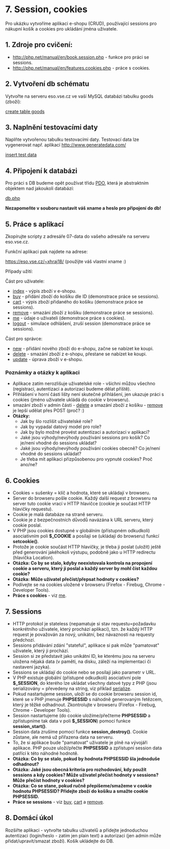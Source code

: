 # 7. Session, cookies

Pro ukázku vytvoříme aplikaci e-shopu (CRUD), používající sessions pro nákupní košík a cookies pro ukládání jména uživatele.

## 1. Zdroje pro cvičení:

* http://php.net/manual/en/book.session.php - funkce pro práci se sessions.
* http://php.net/manual/en/features.cookies.php - práce s cookies.

## 2. Vytvoření db schématu

Vytvořte na serveru eso.vse.cz ve vaší MySQL databázi tabulku goods (zboží):

[create table goods](./07-schema.sql)

## 3. Naplnění testovacími daty

Naplňte vytvořenou tabulku testovacími daty. Testovací data lze vygenerovat např. aplikací http://www.generatedata.com/

[insert test data](./07-data.sql)

## 4. Připojení k databázi

Pro práci s DB budeme opět používat třídu [PDO](http://php.net/manual/en/class.pdo.php), která je abstraktním objektem nad jakoukoli databází:

[db.php](./07-app/db.php)

**Nezapomeňte v souboru nastavit váš xname a heslo pro připojení do db!**

## 5. Práce s aplikací

Zkopírujte scripty z adresáře 07-data do vašeho adresáře na serveru eso.vse.cz.

Funkční aplikaci pak najdete na adrese:

https://eso.vse.cz/~xhraj18/ (použijte váš vlastní xname :)

Případy užití:

Část pro uživatele:

* [index](./07-app/index.php) - výpis zboží v e-shopu.
* [buy](./07-app/buy.php) - přidání zboží do košíku dle ID (demonstrace práce se sessions).
* [cart](./07-app/cart.php) - výpis zboží přidaného do košíku (demonstrace práce se sessions).
* [remove](./07-app/remove.php) - smazání zboží z košíku (demonstrace práce se sessions).
* [me](./07-app/me.php) - údaje o uživateli (demonstrace práce s cookies).
* [logout](./07-app/logout.php) - simulace odhlášení, zruší session (demonstrace práce se sessions).

Část pro správce:

* [new](./07-app/new.php) - přidání nového zboží do e-shopu, začne se nabízet ke koupi.
* [delete](./07-app/delete.php) - smazání zboží z e-shopu, přestane se nabízet ke koupi.
* [update](./07-app/update.php) - úprava zboží v e-shopu.


### Poznámky a otázky k aplikaci

* Aplikace zatím nerozlišuje uživatelské role - všichni můžou všechno (registraci, autentizaci a autorizaci budeme dělat příště).
* Přihlášení v horní části lišty není skutečné přihlášení, jen ukazuje práci s cookies (jméno uživatele ukládá do cookie v browseru).
* smazání zboží v admin části - [delete](./07-app/delete.php) a smazání zboží z košíku - [remove](./07-app/remove.php) je lepší udělat přes POST (proč? :)
* **Otázky:**
  * Jak by šlo rozlišit uživatelské role?
  * Jak by vypadal datový model pro role?
  * Jak by bylo možné provést autentizaci a autorizaci v aplikaci?
  * Jaké jsou výhody/nevýhody používání sessions pro košík? Co je/není vhodné do sessions ukládat?
  * Jaké jsou výhody/nevýhody používání cookies obecně? Co je/není vhodné do sessions ukládat?
  * Je třeba mít aplikaci přizpůsobenou pro vypnuté cookies? Proč ano/ne?


## 6. Cookies

* Cookies = sušenky = klíč a hodnota, které se ukládají v browseru.
* Server do browseru pošle cookie. Každý další request z browseru na server tuto cookie vrací v HTTP hlavičce (cookie je součást HTTP hlavičky requestu).
* Cookie je malá databáze na straně serveru.
* Cookie je z bezpečnostních důvodů navázána k URL serveru, který cookie poslal.
* V PHP jsou cookies dostupné v globálním (přístupném odkudkoli) asociativním poli **$_COOKIE** a posílají se (ukládají do browseru) funkcí **setcookie()**.
* Protože je cookie součást HTTP hlavičky, je třeba ji poslat (uložit) ještě před generování jakéhokoli výstupu, podobně jako u HTTP redirectu (hlavička Location).
* **Otázka: Co by se stalo, kdyby neexistovala kontrola na propojení cookie a serveru, který ji poslal a každý server by mohl číst každou cookie?**
* **Otázka: Může uživatel přečíst/přepsat hodnoty v cookies?**
* Podívejte se na cookies uložené v browseru (Firefox - Firebug, Chrome - Developer Tools).
* **Práce s cookies** - viz [me](./07-app/me.php).

## 7. Sessions

* HTTP protokol je stateless (nepamatuje si stav requestu=požadavku konkrétního uživatele, který prochází aplikaci), tzn. že každý HTTP request je považován za nový, unikátní, bez návaznosti na requesty předchozí.
* Sessions přidávání zdání "stateful", aplikace si pak může "pamatovat" uživatele, který ji prochází.
* Session si ze představit jako unikátní ID, ke kterému jsou na serveru uložena nějaká data (v paměti, na disku, záleží na implementaci či nastavení jazyka).
* Sessions se ukládají do cookie nebo se posílají jako parametr v URL.
* V PHP existuje globální (přístupné odkudkoli) asociativní pole **$_SESSION**, do kterého lze ukládat všechny datové typy z PHP (jsou serializovány = převedeny na string, viz příklad [serialize](./07-app/serialize.php).
* Pokud nastartujeme session, uloží se do cookie browseru session id, které se v PHP jmenuje **PHPSESSID** s náhodně generovaným řetězcem, který je těžké odhadnout. Zkontrolujte v browseru (Firefox - Firebug, Chrome - Developer Tools).
* Session nastartujeme (do cookie uložíme/přečteme **PHPSESSID** a zpřístupníme tak data v poli **$\_SESSION**) pomocí funkce **session_start()**.
* Session data zrušíme pomocí funkce **session_destroy()**. Cookie zůstane, ale nemá už přiřazena data na serveru.
* To, že si aplikace bude "pamatovat" uživatele je plně na vývojáři aplikace. PHP pouze uloží/přečte **PHPSESSID** a zpřístupní session data patřící k této náhodné hodnotě.
* **Otázka: Co by se stalo, pokud by hodnota PHPSESSID šla jednoduše odhadnout?**
* **Otázka: Jaké jsou obecná kriteria pro rozhodování, kdy použít sessions a kdy cookies? Může uživatel přečíst hodnoty v sessions? Může přečíst hodnoty v cookies?**
* **Otázka: Co se stane, pokud ručně přepíšeme/smažeme v cookie hodnotu PHPSESSID? Přidejte zboží do košíku a smažte cookie PHPSESSID.**
* **Práce se sessions** - viz [buy](./07-app/buy.php), [cart](./07-app/cart.php) a [remove](./07-app/remove.php).

## 8. Domácí úkol

Rozšiřte aplikaci - vytvořte tabulku uživatelů a přidejte jednoduchou autentizaci (login/heslo - zatím jen plain text) a autorizaci (jen admin může přidat/upravit/smazat zboží). Košík ukládejte do DB.


